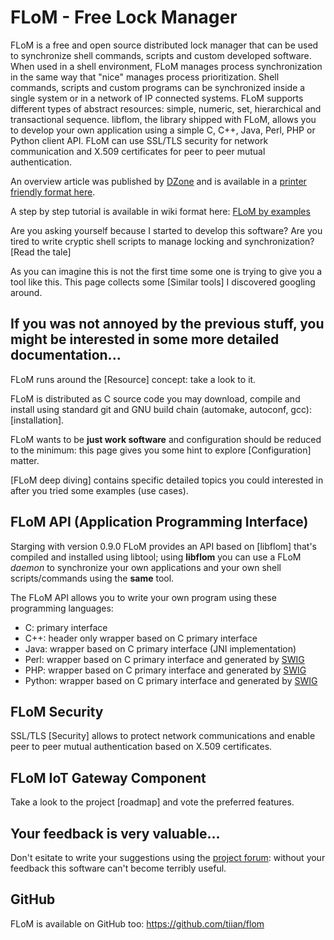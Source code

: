 # FLoM - Free Lock Manager

FLoM is a free and open source distributed lock manager that can be used to synchronize shell commands, scripts and custom developed software.
When used in a shell environment, FLoM manages process synchronization in the same way that "nice" manages process prioritization.
Shell commands, scripts and custom programs can be synchronized inside a single system or in a network of IP connected systems. FLoM supports different types of abstract resources: simple, numeric, set, hierarchical and transactional sequence.
libflom, the library shipped with FLoM, allows you to develop your own application using a simple C, C++, Java, Perl, PHP or Python client API.
FLoM can use SSL/TLS security for network communication and X.509 certificates for peer to peer mutual authentication.

An overview article was published by [DZone](https://dzone.com/articles/flom-the-free-lock-manager) and is available in a [printer friendly format here](https://github.com/tiian/flom/blob/master/doc/papers/FLoM_overview/FLoM%20overview.pdf).

A step by step tutorial is available in wiki format here: [FLoM by examples](FLoM_by_examples/FLoM_by_examples.md)

Are you asking yourself because I started to develop this software? Are you tired to write cryptic shell scripts to manage locking and synchronization? [Read the tale]

As you can imagine this is not the first time some one is trying to give you a tool like this. This page collects some [Similar tools] I discovered googling around.

## If you was not annoyed by the previous stuff, you might be interested in some more detailed documentation... ##

FLoM runs around the [Resource] concept: take a look to it.

FLoM is distributed as C source code you may download, compile and install using standard git and GNU build chain (automake, autoconf, gcc): [installation].

FLoM wants to be **just work software** and configuration should be reduced to the minimum: this page gives you some hint to explore [Configuration] matter.

[FLoM deep diving] contains specific detailed topics you could interested in after you tried some examples (use cases).

## FLoM API (Application Programming Interface) ##
Starging with version 0.9.0 FLoM provides an API based on [libflom] that's compiled and installed using libtool; using **libflom** you can use a FLoM *daemon* to synchronize your own applications and your own shell scripts/commands using the **same** tool.

The FLoM API allows you to write your own program using these programming languages:

* C: primary interface
* C++: header only wrapper based on C primary interface
* Java: wrapper based on C primary interface (JNI implementation)
* Perl: wrapper based on C primary interface and generated by [SWIG](http://www.swig.org/)
* PHP: wrapper based on C primary interface and generated by [SWIG](http://www.swig.org/)
* Python: wrapper based on C primary interface and generated by [SWIG](http://www.swig.org/)

## FLoM Security ##
SSL/TLS [Security] allows to protect network communications and enable peer to peer mutual authentication based on X.509 certificates.

## FLoM IoT Gateway Component ##
Take a look to the project [roadmap] and vote the preferred features.

## Your feedback is very valuable... ##
Don't esitate to write your suggestions using the [project forum](http://sourceforge.net/p/flom/discussion/): without your feedback this software can't become terribly useful.

## GitHub ##
FLoM is available on GitHub too: https://github.com/tiian/flom
